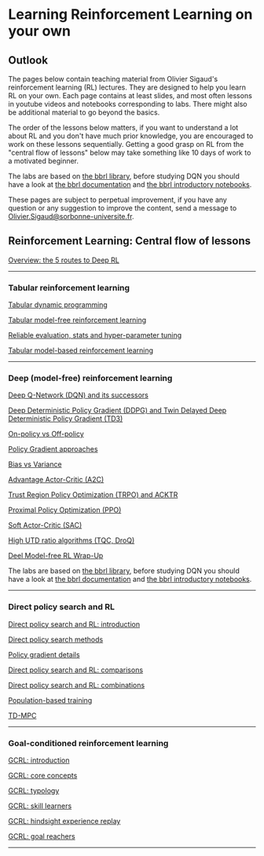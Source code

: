 # Learning Reinforcement Learning on your own

## Outlook

The pages below contain teaching material from Olivier Sigaud's reinforcement learning (RL) lectures. They are designed to help you learn RL on your own. Each page contains at least slides, and most often lessons in youtube videos and notebooks corresponding to labs. There might also be additional material to go beyond the basics.

The order of the lessons below matters, if you want to understand a lot about RL and you don't have much prior knowledge, you are encouraged to work on these lessons sequentially. Getting a good grasp on RL from the "central flow of lessons" below may take something like 10 days of work to a motivated beginner.

The labs are based on [the bbrl library](https://github.com/osigaud/bbrl), before studying DQN you should have a look at [the bbrl documentation](https://osigaud.github.io/docs/bbrl_docs/overview.md) and [the bbrl introductory notebooks](https://osigaud.github.io/docs/bbrl_docs/notebooks).

These pages are subject to perpetual improvement, if you have any question or any suggestion to improve the content, send a message to [Olivier.Sigaud@sorbonne-universite.fr](mailto:Olivier.Sigaud@sorbonne-universite.fr).

## Reinforcement Learning: Central flow of lessons

[Overview: the 5 routes to Deep RL](overview.md)

------------

### Tabular reinforcement learning

[Tabular dynamic programming](./Tabular/tabular_dp.md)

[Tabular model-free reinforcement learning](./Tabular/tabular_mfrl.md)

[Reliable evaluation, stats and hyper-parameter tuning](./Tabular/tabular_actor_critic_stats_and_tuning.md)

[Tabular model-based reinforcement learning](./Tabular/tabular_mbrl.md)

------------

### Deep (model-free) reinforcement learning


[Deep Q-Network (DQN) and its successors](./DeepMFRL/dqn.md)

[Deep Deterministic Policy Gradient (DDPG) and Twin Delayed Deep Deterministic Policy Gradient (TD3)](./DeepMFRL/ddpg.md)

[On-policy vs Off-policy](./DeepMFRL/onp_ofp.md)

[Policy Gradient approaches](./DeepMFRL/reinforce.md)

[Bias vs Variance](./DeepMFRL/bias_variance.md)

[Advantage Actor-Critic (A2C)](./DeepMFRL/a2c.md)

[Trust Region Policy Optimization (TRPO) and ACKTR](./DeepMFRL/trpo.md)

[Proximal Policy Optimization (PPO)](./DeepMFRL/ppo.md)

[Soft Actor-Critic (SAC)](./DeepMFRL/sac.md)

[High UTD ratio algorithms (TQC, DroQ)](./DeepMFRL/high_UTD.md)

[Deel Model-free RL Wrap-Up](./DeepMFRL/wrap_up.md)

The labs are based on [the bbrl library](https://github.com/osigaud/bbrl), before studying DQN you should have a look at [the bbrl documentation](https://osigaud.github.io/docs/overview.md) and [the bbrl introductory notebooks](https://osigaud.github.io/docs/notebooks).

------------

### Direct policy search and RL

[Direct policy search and RL: introduction](./EvoRL/intro.md)

[Direct policy search methods](./EvoRL/dps_methods.md)

[Policy gradient details](./EvoRL/pg_details.md)

[Direct policy search and RL: comparisons](./EvoRL/comparisons.md)

[Direct policy search and RL: combinations](./EvoRL/combinations.md)

[Population-based training](./EvoRL/pbt.md)

[TD-MPC](./EvoRL/td_mpc.md)

------------

### Goal-conditioned reinforcement learning

[GCRL: introduction](./GCRL/intro.md)

[GCRL: core concepts](./GCRL/core_concepts.md)

[GCRL: typology](./GCRL/typology.md)

[GCRL: skill learners](./GCRL/skill_learners.md)

[GCRL: hindsight experience replay](./her.md)

[GCRL: goal reachers](./GCRL/goal_reachers.md)

------------

<!---
## Beyond standard RL approaches

Imitation learning

Direct Policy Search (DPS) approaches

Combining DPS and RL
--->
